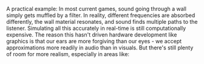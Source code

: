 A practical example: In most current games, sound going through a wall simply gets muffled by a filter. In reality, different frequencies are absorbed differently, the wall material resonates, and sound finds multiple paths to the listener. Simulating all this accurately in real-time is still computationally expensive.
The reason this hasn't driven hardware development like graphics is that our ears are more forgiving than our eyes - we accept approximations more readily in audio than in visuals. But there's still plenty of room for more realism, especially in areas like:
